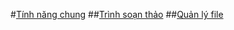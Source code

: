 
#[Tính năng chung](common.md)
##[Trình soạn thảo](common/finder.md)
##[Quản lý file](common/finder.md)
